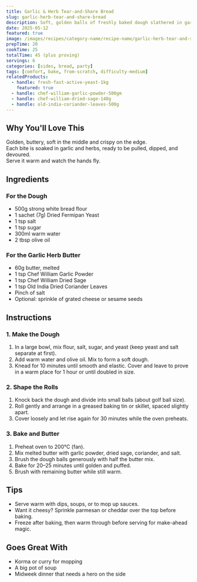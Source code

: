 ```yaml
---
title: Garlic & Herb Tear-and-Share Bread
slug: garlic-herb-tear-and-share-bread
description: Soft, golden balls of freshly baked dough slathered in garlic-herb butter—made for sharing, pulling apart, and mopping up everything on the table.
date: 2025-05-12
featured: true
image: /images/recipes/category-name/recipe-name/garlic-herb-tear-and-share-bread.webp
prepTime: 20
cookTime: 25
totalTime: 45 (plus proving)
servings: 6
categories: [sides, bread, party]
tags: [comfort, bake, from-scratch, difficulty-medium]
relatedProducts:
  - handle: fresh-fast-active-yeast-1kg
    featured: true
  - handle: chef-william-garlic-powder-500gm
  - handle: chef-william-dried-sage-140g
  - handle: old-india-coriander-leaves-500g
---
```


## Why You'll Love This

Golden, buttery, soft in the middle and crispy on the edge.  
Each bite is soaked in garlic and herbs, ready to be pulled, dipped, and devoured.  
Serve it warm and watch the hands fly.

## Ingredients

### For the Dough
- 500g strong white bread flour  
- 1 sachet (7g) Dried Fermipan Yeast  
- 1 tsp salt  
- 1 tsp sugar  
- 300ml warm water  
- 2 tbsp olive oil  

### For the Garlic Herb Butter
- 60g butter, melted  
- 1 tsp Chef William Garlic Powder  
- 1 tsp Chef William Dried Sage  
- 1 tsp Old India Dried Coriander Leaves  
- Pinch of salt  
- Optional: sprinkle of grated cheese or sesame seeds  

## Instructions

### 1. Make the Dough

1. In a large bowl, mix flour, salt, sugar, and yeast (keep yeast and salt separate at first).
2. Add warm water and olive oil. Mix to form a soft dough.
3. Knead for 10 minutes until smooth and elastic. Cover and leave to prove in a warm place for 1 hour or until doubled in size.

### 2. Shape the Rolls

1. Knock back the dough and divide into small balls (about golf ball size).
2. Roll gently and arrange in a greased baking tin or skillet, spaced slightly apart.
3. Cover loosely and let rise again for 30 minutes while the oven preheats.

### 3. Bake and Butter

1. Preheat oven to 200°C (fan).
2. Mix melted butter with garlic powder, dried sage, coriander, and salt.
3. Brush the dough balls generously with half the butter mix.
4. Bake for 20–25 minutes until golden and puffed.
5. Brush with remaining butter while still warm.

## Tips

- Serve warm with dips, soups, or to mop up sauces.  
- Want it cheesy? Sprinkle parmesan or cheddar over the top before baking.  
- Freeze after baking, then warm through before serving for make-ahead magic.

## Goes Great With

- Korma or curry for mopping  
- A big pot of soup  
- Midweek dinner that needs a hero on the side